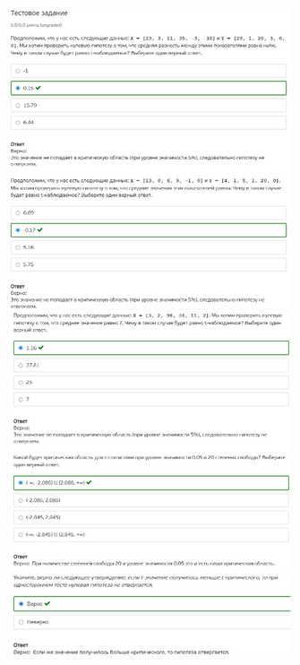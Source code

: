 ![](./Screenshot%202022-03-08%20194056.jpg)
![](./Screenshot%202022-03-08%20194134.jpg)
![](./Screenshot%202022-03-08%20194149.jpg)
